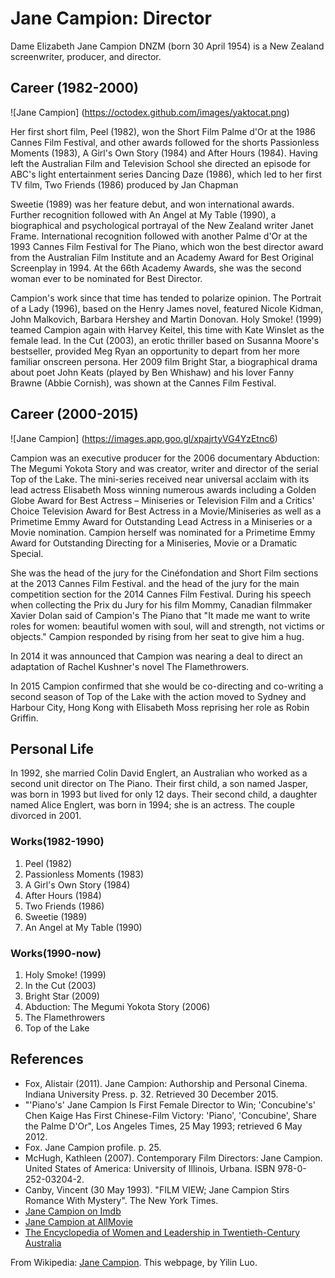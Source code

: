 # Jane Campion: Director

Dame Elizabeth Jane Campion DNZM (born 30 April 1954) is a New Zealand screenwriter, producer, and director.

## Career (1982-2000)

![Jane Campion]
(https://octodex.github.com/images/yaktocat.png)

Her first short film, Peel (1982), won the Short Film Palme d'Or 
        at the 1986 Cannes Film Festival, and other awards followed for 
        the shorts Passionless Moments (1983), A Girl's Own Story (1984) 
        and After Hours (1984). Having left the Australian Film and Television 
        School she directed an episode for ABC's light entertainment series 
        Dancing Daze (1986), which led to her first TV film, Two Friends (1986) produced by Jan Chapman

 Sweetie (1989) was her feature debut, and won international awards. 
        Further recognition followed with An Angel at My Table (1990), a 
        biographical and psychological portrayal of the New Zealand writer 
        Janet Frame. International recognition followed with another Palme d'Or 
        at the 1993 Cannes Film Festival for The Piano, which won the best director 
        award from the Australian Film Institute and an Academy Award for 
        Best Original Screenplay in 1994. At the 66th Academy Awards, 
        she was the second woman ever to be nominated for Best Director.

Campion's work since that time has tended to polarize opinion. 
        The Portrait of a Lady (1996), based on the Henry James novel, 
        featured Nicole Kidman, John Malkovich, Barbara Hershey and Martin Donovan. 
        Holy Smoke! (1999) teamed Campion again with Harvey Keitel, this time with 
        Kate Winslet as the female lead. In the Cut (2003), an erotic thriller based 
        on Susanna Moore's bestseller, provided Meg Ryan an opportunity to depart 
        from her more familiar onscreen persona. Her 2009 film Bright Star, a 
        biographical drama about poet John Keats (played by Ben Whishaw) and his 
        lover Fanny Brawne (Abbie Cornish), was shown at the Cannes Film Festival.

 ## Career (2000-2015)

![Jane Campion]
(https://images.app.goo.gl/xpajrtyVG4YzEtnc6)

Campion was an executive producer for the 2006 documentary Abduction: 
        The Megumi Yokota Story and was creator, writer and director of the serial
         Top of the Lake. The mini-series received near universal acclaim with its 
         lead actress Elisabeth Moss winning numerous awards including a Golden Globe 
         Award for Best Actress – Miniseries or Television Film and a Critics' Choice 
         Television Award for Best Actress in a Movie/Miniseries as well as a Primetime 
         Emmy Award for Outstanding Lead Actress in a Miniseries or a Movie nomination. 
         Campion herself was nominated for a Primetime Emmy Award for Outstanding Directing 
         for a Miniseries, Movie or a Dramatic Special.

She was the head of the jury for the Cinéfondation and Short Film sections 
        at the 2013 Cannes Film Festival. and the head of the jury for the main 
        competition section for the 2014 Cannes Film Festival. During his speech when 
        collecting the Prix du Jury for his film Mommy, Canadian filmmaker Xavier Dolan 
        said of Campion's The Piano that "It made me want to write roles for women: 
        beautiful women with soul, will and strength, not victims or objects." 
        Campion responded by rising from her seat to give him a hug.

In 2014 it was announced that Campion was nearing a deal to direct an adaptation 
        of Rachel Kushner's novel The Flamethrowers.       

In 2015 Campion confirmed that she would be co-directing and co-writing a second 
            season of Top of the Lake with the action moved to Sydney and Harbour City, 
            Hong Kong with Elisabeth Moss reprising her role as Robin Griffin.

## Personal Life

In 1992, she married Colin David Englert, an Australian who worked as a second 
        unit director on The Piano. Their first child, a son named Jasper, was born in 
        1993 but lived for only 12 days. Their second child, a daughter named Alice Englert,
         was born in 1994; she is an actress. The couple divorced in 2001.


### Works(1982-1990)

1. Peel (1982)
2. Passionless Moments (1983)
3. A Girl's Own Story (1984)
4. After Hours (1984)
5. Two Friends (1986)
6. Sweetie (1989)
7. An Angel at My Table (1990)


### Works(1990-now)

1. Holy Smoke! (1999)
2. In the Cut (2003)
3. Bright Star (2009)
4. Abduction: The Megumi Yokota Story (2006)
5. The Flamethrowers
6. Top of the Lake
                          
## References
- Fox, Alistair (2011). Jane Campion: Authorship and Personal Cinema. Indiana University Press. p. 32. Retrieved 30 December 2015.
- "'Piano's' Jane Campion Is First Female Director to Win; 'Concubine's' Chen Kaige Has First Chinese-Film Victory: 'Piano', 'Concubine', Share the Palme D'Or", Los Angeles Times, 25 May 1993; retrieved 6 May 2012.
- Fox. Jane Campion profile. p. 25.
- McHugh, Kathleen (2007). Contemporary Film Directors: Jane Campion. United States of America: University of Illinois, Urbana. ISBN 978-0-252-03204-2.
- Canby, Vincent (30 May 1993). "FILM VIEW; Jane Campion Stirs Romance With Mystery". The New York Times.
- [Jane Campion on Imdb](https://www.imdb.com/name/nm0001005/)
- [Jane Campion at AllMovie](https://www.allmovie.com/artist/p83988)
- [The Encyclopedia of Women and Leadership in Twentieth-Century Australia](http://www.womenaustralia.info/leaders/biogs/WLE0293b.htm)

From Wikipedia: [Jane Campion](https://en.wikipedia.org/wiki/Jane_Campion). This webpage, by Yilin Luo.





